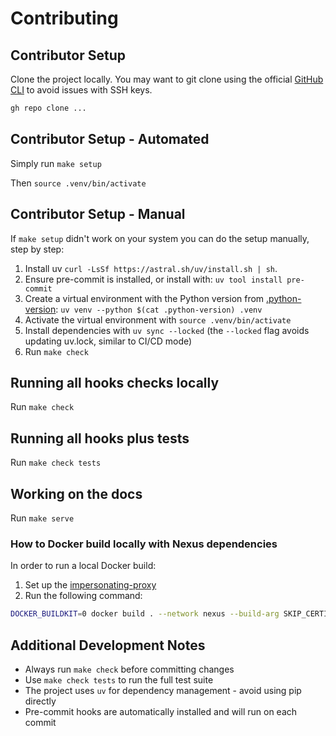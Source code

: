 # Contributing

## Contributor Setup

Clone the project locally. You may want to git clone using the official [GitHub CLI](https://cli.github.com/)
to avoid issues with SSH keys.

```sh
gh repo clone ...
```

## Contributor Setup - Automated

Simply run `make setup`

Then `source .venv/bin/activate`

## Contributor Setup - Manual

If `make setup` didn't work on your system you can do the setup manually, step by step:

1. Install uv `curl -LsSf https://astral.sh/uv/install.sh | sh`.
1. Ensure pre-commit is installed, or install with: `uv tool install pre-commit`
1. Create a virtual environment with the Python version from [.python-version](./.python-version): `uv venv --python $(cat .python-version) .venv`
1. Activate the virtual environment with `source .venv/bin/activate`
1. Install dependencies with `uv sync --locked` (the `--locked` flag avoids updating uv.lock, similar to CI/CD mode)
1. Run `make check`

## Running all hooks checks locally

Run `make check`

## Running all hooks plus tests

Run `make check tests`

## Working on the docs

Run `make serve`

### How to Docker build locally with Nexus dependencies

In order to run a local Docker build:

1. Set up the [impersonating-proxy](https://github.bus.zalan.do/automata/impersonating-reverse-proxy)
2. Run the following command:

```sh
DOCKER_BUILDKIT=0 docker build . --network nexus --build-arg SKIP_CERTIFICATE_VALIDATION=true
```

## Additional Development Notes

* Always run `make check` before committing changes
* Use `make check tests` to run the full test suite
* The project uses `uv` for dependency management - avoid using pip directly
* Pre-commit hooks are automatically installed and will run on each commit
